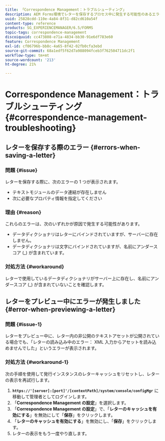 ```yaml
---
title: 「Correspondence Management：トラブルシューティング」
description: AEM Forms環境でレターを保存するプロセス中に発生する可能性のあるエラーを処理します。
uuid: 25828cdd-110e-4a84-8f31-d82cd610a54f
content-type: reference
products: SG_EXPERIENCEMANAGER/6.5/FORMS
topic-tags: correspondence-management
discoiquuid: cc473808-e71a-4834-bb30-91e6df783e60
feature: Correspondence Management
exl-id: cf06796b-bb8c-4a65-8f42-02fb0cfa3ebd
source-git-commit: 68a1edf5f62d7a988094fceb3f762504711dc2f1
workflow-type: tm+mt
source-wordcount: '213'
ht-degree: 21%

---
```


# Correspondence Management：トラブルシューティング {#correspondence-management-troubleshooting}

## レターを保存する際のエラー {#errors-when-saving-a-letter}

### 問題 {#issue}

レターを保存する際に、次のエラーの 1 つが表示されます。

* テキストモジュールのデータ連結が存在しません
* 次に必要なプロパティ情報を指定してください

### 理由 {#reason}

これらのエラーは、次のいずれかが原因で発生する可能性があります。

* データディクショナリはレターにバインドされていますが、サーバーに存在しません。
* データディクショナリは文字にバインドされていますが、名前にアンダースコア (_) が含まれています。

### 対処方法 {#workaround}

レターで使用しているデータディクショナリがサーバー上に存在し、名前にアンダースコア (_) が含まれていないことを確認します。

## レターをプレビュー中にエラーが発生しました {#error-when-previewing-a-letter}

### 問題 {#issue-1}

レターをプレビュー中に、レター内の非公開のテキストアセットが公開されている場合でも、「レターの読み込み中のエラー： XML 入力からアセットを読み込めませんでした」というエラーが表示されます。

### 対処方法 {#workaround-1}

次の手順を使用して発行インスタンスのレターキャッシュをリセットし、レターの表示を再試行します。

1. **`https://'[server]:[port]'/[contextPath]/system/console/configMgr`** に移動して管理者としてログインします。
1. 「**Correspondence Management の設定**」を選択します。
1. 「**Correspondence Management の設定**」で、「**レターのキャッシュを有効にする**」を無効にして「**保存**」をクリックします。
1. 「**レターのキャッシュを有効にする**」を無効にし、「**保存**」をクリックします。
1. レターの表示をもう一度やり直します。
